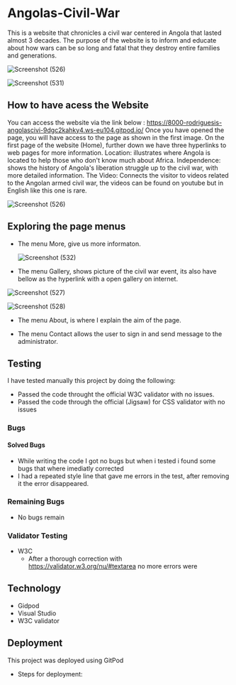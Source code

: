 # Angolas-Civil-War

This is a website that chronicles a civil war centered in Angola that lasted almost 3 decades. The purpose of the website is to inform and educate about how wars can be so long and fatal that they destroy entire families and generations.

![Screenshot (526)](https://github.com/RodriguesIsrael/Angolas-Civil-War/assets/122437243/6753604a-6c0b-4e3f-b3de-2eef004a0162)


![Screenshot (531)](https://github.com/RodriguesIsrael/Angolas-Civil-War/assets/122437243/21c51e09-75ba-4e78-bfbc-1a071ac0abeb)



## How to have acess the Website

You can access the website via the link below :
https://8000-rodriguesis-angolascivi-9dgc2kahky4.ws-eu104.gitpod.io/
Once you have opened the page, you will have access to the page as shown in the first image.
On the first page of the website (Home), further down we have three hyperlinks to web pages for more information.
Location: illustrates where Angola is located to help those who don't know much about Africa.
Independence: shows the history of Angola's liberation struggle up to the civil war, with more detailed information.
The Video: Connects the visitor to videos related to the Angolan armed civil war, the videos can be found on youtube but in English like this one is rare.

![Screenshot (526)](https://github.com/RodriguesIsrael/Angolas-Civil-War/assets/122437243/c21e9fc9-20e4-4dab-bca4-a29154b00ffd)

## Exploring the page menus
   
  * The menu More, give us more informaton.
    
    ![Screenshot (532)](https://github.com/RodriguesIsrael/Angolas-Civil-War/assets/122437243/df597d82-3667-429f-9998-e55f5dc20aa7)


  * The menu Gallery, shows picture of the civil war event, its also have bellow as the hyperlink with a open gallery on internet.
    
![Screenshot (527)](https://github.com/RodriguesIsrael/Angolas-Civil-War/assets/122437243/0610103f-c8ac-403a-af5d-ff2733babf63)

![Screenshot (528)](https://github.com/RodriguesIsrael/Angolas-Civil-War/assets/122437243/59909672-4556-434b-a064-b3db181449d6)

  * The menu About, is where I explain the aim of the page.

  * The menu Contact allows the user to  sign in and send message to  the administrator.

## Testing
I have tested manually this project by doing the following:
 
  * Passed the code throught the official W3C validator with no issues.
  * Passed the code through the official (Jigsaw) for CSS validator with no issues

### Bugs

#### Solved Bugs
  * While writing the code I got no bugs but when i tested i found some bugs  that where imediatly corrected
  * I had a repeated style line that gave me errors in the test, after removing it the error disappeared.
### Remaining Bugs
  * No bugs remain

### Validator Testing
  * W3C
     * After a thorough correction with https://validator.w3.org/nu/#textarea  no more errors were 

## Technology
 * Gidpod
 * Visual Studio
 * W3C validator


 ## Deployment

 This project was deployed using GitPod
   * Steps for deployment:
       
 


